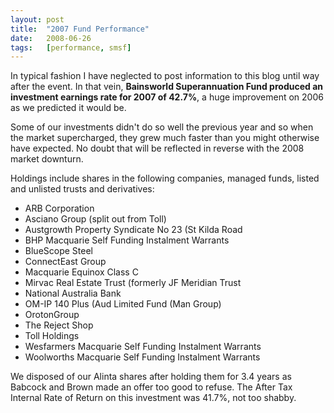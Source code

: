 ```yaml
---
layout: post
title:  "2007 Fund Performance"
date:   2008-06-26
tags:   [performance, smsf]
---
```


In typical fashion I have neglected to post information to this blog
until way after the event.  In that vein, **Bainsworld Superannuation
Fund produced an investment earnings rate for 2007 of 42.7%**, a huge
improvement on 2006 as we predicted it would be.

Some of our investments didn't do so well the previous year and so when
the market supercharged, they grew much faster than you might otherwise
have expected.  No doubt that will be reflected in reverse with the 2008
market downturn.

Holdings include shares in the following companies, managed funds,
listed and unlisted trusts and derivatives:

* ARB Corporation
* Asciano Group (split out from Toll)
* Austgrowth Property Syndicate No 23 (St Kilda Road
* BHP Macquarie Self Funding Instalment Warrants
* BlueScope Steel
* ConnectEast Group
* Macquarie Equinox Class C
* Mirvac Real Estate Trust (formerly JF Meridian Trust
* National Australia Bank
* OM-IP 140 Plus (Aud Limited Fund (Man Group)
* OrotonGroup
* The Reject Shop
* Toll Holdings
* Wesfarmers Macquarie Self Funding Instalment Warrants
* Woolworths Macquarie Self Funding Instalment Warrants

We disposed of our Alinta shares after holding them for 3.4 years as
Babcock and Brown made an offer too good to refuse.  The After Tax
Internal Rate of Return on this investment was 41.7%, not too shabby.
